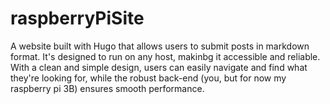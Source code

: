 # raspberryPiSite

A website built with Hugo that allows users to submit posts in markdown format. It's designed to run on any host, makinbg it accessible and reliable. With a clean and simple design, users can easily navigate and find what they're looking for, while the robust back-end (you, but for now my raspberry pi 3B) ensures smooth performance.
